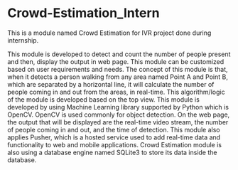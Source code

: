 # Crowd-Estimation_Intern
This is a module named Crowd Estimation for IVR project done during internship. 

This module is developed to detect and count the number of people present and then, display the output in web page. This module can be customized based on user requirements and needs. 
The concept of this module is that, when it detects a person walking from any area named Point A and Point B, which are separated by a horizontal line, it will calculate the number of people coming in and out from the areas, in real-time.  This algorithm/logic of the module is developed based on the top view. 
This module is developed by using Machine Learning library supported by Python which is OpenCV. OpenCV is used commonly for object detection. On the web page, the output that will be displayed are the real-time video stream, the number of people coming in and out, and the time of detection. This module also applies Pusher, which is a hosted service used to add real-time data and functionality to web and mobile applications. Crowd Estimation module is also using a database engine named SQLite3 to store its data inside the database. 



